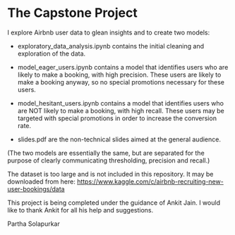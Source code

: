 # The Capstone Project

I explore Airbnb user data to glean insights and to create two models:

- exploratory_data_analysis.ipynb contains the initial cleaning and exploration of the data. 

- model_eager_users.ipynb contains a model that identifies users who are likely to make a booking, with high precision. These users are likely to make a booking anyway, so no special promotions necessary for these users. 

- model_hesitant_users.ipynb contains a model that identifies users who are NOT likely to make a booking, with high recall. These users may be targeted with special promotions in order to increase the conversion rate. 

- slides.pdf are the non-technical slides aimed at the general audience. 

(The two models are essentially the same, but are separated for the purpose of clearly communicating thresholding, precision and recall.)

The dataset is too large and is not included in this repository. It may be downloaded from here: https://www.kaggle.com/c/airbnb-recruiting-new-user-bookings/data 

This project is being completed under the guidance of Ankit Jain. I would like to thank Ankit for all his help and suggestions.

Partha Solapurkar 

